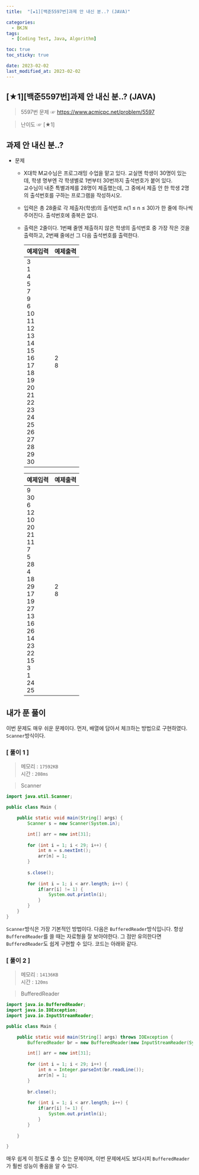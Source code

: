 ```yaml
---
title:  "[★1][백준5597번]과제 안 내신 분..? (JAVA)" 

categories:
  - BKJN
tags:
  - [Coding Test, Java, Algorithm]

toc: true
toc_sticky: true

date: 2023-02-02
last_modified_at: 2023-02-02
---
```

[★1][백준5597번]과제 안 내신 분..? (JAVA)
----
> 5597번 문제 ☞ <https://www.acmicpc.net/problem/5597> 

> 난이도 ☞ [★1]
  
## 과제 안 내신 분..?
  
- 문제
  - X대학 M교수님은 프로그래밍 수업을 맡고 있다. 교실엔 학생이 30명이 있는데, 학생 명부엔 각 학생별로 1번부터 30번까지 출석번호가 붙어 있다.<br>교수님이 내준 특별과제를 28명이 제출했는데, 그 중에서 제출 안 한 학생 2명의 출석번호를 구하는 프로그램을 작성하시오.
  - 입력은 총 28줄로 각 제출자(학생)의 출석번호 n(1 ≤ n ≤ 30)가 한 줄에 하나씩 주어진다. 출석번호에 중복은 없다.
  - 출력은 2줄이다. 1번째 줄엔 제출하지 않은 학생의 출석번호 중 가장 작은 것을 출력하고, 2번째 줄에선 그 다음 출석번호를 출력한다.
    
	|예제입력|예제출력|
	|:--|:--|
	|3<br>1<br>4<br>5<br>7<br>9<br>6<br>10<br>11<br>12<br>13<br>14<br>15<br>16<br>17<br>18<br>19<br>20<br>21<br>22<br>23<br>24<br>25<br>26<br>27<br>28<br>29<br>30|2<br>8|

	|예제입력|예제출력|
	|:--|:--|
	|9<br>30<br>6<br>12<br>10<br>20<br>21<br>11<br>7<br>5<br>28<br>4<br>18<br>29<br>17<br>19<br>27<br>13<br>16<br>26<br>14<br>23<br>22<br>15<br>3<br>1<br>24<br>25|2<br>8|

## 내가 푼 풀이  
이번 문제도 매우 쉬운 문제이다. 먼저, 배열에 담아서 체크하는 방법으로 구현하였다. `Scanner`방식이다.
### [ 풀이 1 ]  
>메모리 : `17592KB`  
>시간 : `208ms`  

>Scanner
  
```java
import java.util.Scanner;

public class Main {

	public static void main(String[] args) {
		Scanner s = new Scanner(System.in);

		int[] arr = new int[31];
		
		for (int i = 1; i < 29; i++) {
			int n = s.nextInt();
			arr[n] = 1;
		}
		
		s.close();
		
		for (int i = 1; i < arr.length; i++) {
			if(arr[i] != 1) {
				System.out.println(i);
			}
		}			
	}
}
```
`Scanner`방식은 가장 기본적인 방법이다. 다음은 `BufferedReader`방식입니다. 항상 `BufferedReader`를 쓸 때는 자료형을 잘 보아야한다. 그 점만 유의한다면 `BufferedReader`도 쉽게 구현할 수 있다. 코드는 아래와 같다.
### [ 풀이 2 ]  
>메모리 : `14136KB`  
>시간 : `120ms`  
  
>BufferedReader
  
```java
import java.io.BufferedReader;
import java.io.IOException;
import java.io.InputStreamReader;

public class Main {

	public static void main(String[] args) throws IOException {
		BufferedReader br = new BufferedReader(new InputStreamReader(System.in));

		int[] arr = new int[31];
		
		for (int i = 1; i < 29; i++) {
			int n = Integer.parseInt(br.readLine());
			arr[n] = 1;
		}
		
		br.close();
		
		for (int i = 1; i < arr.length; i++) {
			if(arr[i] != 1) {
				System.out.println(i);
			}
		}	
		
	}

}
```
매우 쉽게 이 정도로 풀 수 있는 문제이며, 이번 문제에서도 보다시피 `BufferedReader`가 훨씬 성능이 좋음을 알 수 있다.